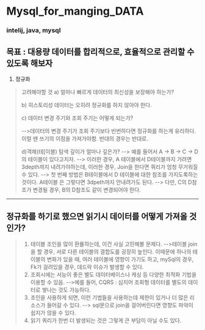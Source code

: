 # Mysql_for_manging_DATA
### intelij, java, mysql

## 목표 : 대용량 데이터를 합리적으로, 효율적으로 관리할 수 있도록 해보자

1. 정규화
> 고려해야할 것
> a) 얼마나 빠르게 데이터의 최신성을 보장해야 하는가?
> 
> b) 히스토리성 데이터는 오히려 정규화를 하지 않아야 한다.
> 
> c) 데이터 변경 주기와 조회 주기는 어떻게 되는가?
> 
> -->데이터의 변경 주기가 조회 주기보다 빈번하다면 정규화를 하는게 유리하다. 이럴 땐 쓰기의 이점을 가져가야함. 반대의 경우는 반대로.
> 
> d)객체(테[이블) 탐색 깊이가 얼마나 깊은가?
> --> 예를 들어서 A -> B -> C -> D의 테이블이 있다고치자.
> --> 이러한 경우, A 테이블에서 D테이블까지 가려면 3depth까지 내려가야하는데, 이러한 경우, Join을 한다면 쿼리가 엄청 무거워질 수 있다.
> --> 첫 번째 방법은 B테이블에서 D 테이블에 대한 참조를 가지도록하는 것이다. A테이블 은 그렇다면 3dpeth까지 안내려가도 된다.
> --> 다만, C의 D참조가 변경될 경우, B의 D참조도 같이 변경되어야 한다.
---
## 정규화를 하기로 했으면 읽기시 데이터를 어떻게 가져올 것인가?
> 1. 테이블 조인을 많이 환룔하는데, 이건 사실 고민해볼 문제다.
>    -->테이블 join을 할 경우, 서로 다른 테이블의 결합도를 굉장히 높인다. 이때문에 하나의 테이블의 변화가 있을 때, 여러 테이블에 영향이 가기도 하고, mySql의 경우, Fk가 걸려있을 경우, 데드락 이슈가 발생할 수 있다.
> 2. 조회시에는 서능이 좋은 별도 데이터베이스나 캐싱 등 다양한 최적화 기법을 이용할 수 있음.
>    -->예를 들어, CQRS : 심지어 조회형 데이터를 별도의 데이터로 쌓나는 것도 가능하다.
> 3. 조인을 사용하게 되면, 이런 기법들을 사용하는데 제한이 있거나 더 많은 리소스가 들어갈 수 있다.
> --> sql문으로 join을 걸어버린다면 영향도 파악이 쉽지가 않을 수 있다.
> 4. 읽기 쿼리가 한번 더 발생되는 것은 그렇게 큰 부담이 아닐 수도 있다.
